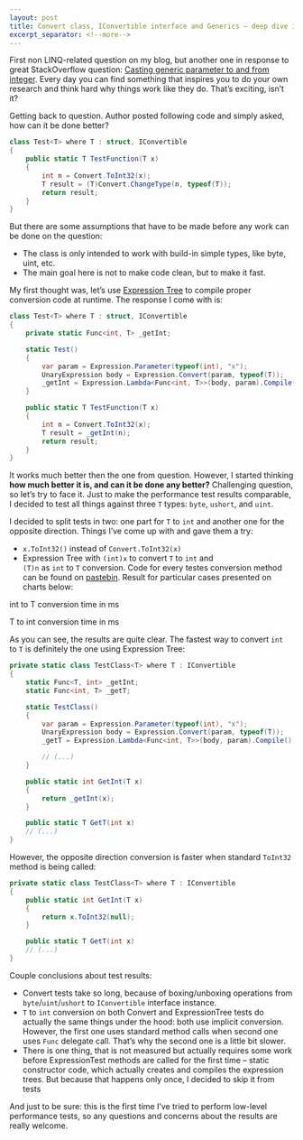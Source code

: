 ```yaml
---
layout: post
title: Convert class, IConvertible interface and Generics – deep dive into performance
excerpt_separator: <!--more-->
---
```


First non LINQ-related question on my blog, but another one in response to great StackOverflow question: [Casting generic parameter to and from integer](http://stackoverflow.com/q/18182285/1163867). Every day you can find something that inspires you to do your own research and think hard why things work like they do. That’s exciting, isn’t it?

<!--more-->

Getting back to question. Author posted following code and simply asked, how can it be done better?

```csharp
class Test<T> where T : struct, IConvertible
{
    public static T TestFunction(T x)
    {
        int n = Convert.ToInt32(x);
        T result = (T)Convert.ChangeType(n, typeof(T));
        return result;
    }
}
```

But there are some assumptions that have to be made before any work can be done on the question:

- The class is only intended to work with build-in simple types, like byte, uint, etc.
- The main goal here is not to make code clean, but to make it fast.

My first thought was, let’s use [Expression Tree](http://msdn.microsoft.com/en-us/library/bb397951.aspx) to compile proper conversion code at runtime. The response I come with is:

```csharp
class Test<T> where T : struct, IConvertible
{
    private static Func<int, T> _getInt;

    static Test()
    {
        var param = Expression.Parameter(typeof(int), "x");
        UnaryExpression body = Expression.Convert(param, typeof(T));
        _getInt = Expression.Lambda<Func<int, T>>(body, param).Compile();
    }

    public static T TestFunction(T x)
    {
        int n = Convert.ToInt32(x);
        T result = _getInt(n);
        return result;
    }
}
```

It works much better then the one from question. However, I started thinking **how much better it is, and can it be done any better?** Challenging question, so let’s try to face it. Just to make the performance test results comparable, I decided to test all things against three `T` types: `byte`, `ushort`, and `uint`.

I decided to split tests in two: one part for `T` to `int` and another one for the opposite direction. Things I’ve come up with and gave them a try:

- `x.ToInt32()` instead of `Convert.ToInt32(x)`
- Expression Tree with `(int)x` to convert `T` to `int` and `(T)n` as `int` to `T` conversion.
Code for every testes conversion method can be found on [pastebin](http://pastebin.com/hX17Xn8f). Result for particular cases presented on charts below:

int to T conversion time in ms

T to int conversion time in ms

As you can see, the results are quite clear. The fastest way to convert `int `to `T` is definitely the one using Expression Tree:

```csharp
private static class TestClass<T> where T : IConvertible
{
    static Func<T, int> _getInt;
    static Func<int, T> _getT;

    static TestClass()
    {
        var param = Expression.Parameter(typeof(int), "x");
        UnaryExpression body = Expression.Convert(param, typeof(T));
        _getT = Expression.Lambda<Func<int, T>>(body, param).Compile();

        // (...)
    }

    public static int GetInt(T x)
    {
        return _getInt(x);
    }

    public static T GetT(int x)
    // (...)
}
```

However, the opposite direction conversion is faster when standard `ToInt32` method is being called:

```csharp
private static class TestClass<T> where T : IConvertible
{
    public static int GetInt(T x)
    {
        return x.ToInt32(null);
    }

    public static T GetT(int x)
    // (...)
}
```

Couple conclusions about test results:
- Convert tests take so long, because of boxing/unboxing operations from `byte`/`uint`/`ushort` to `IConvertible` interface instance.
- `T` to `int` conversion on both Convert and ExpressionTree tests do actually the same things under the hood: both use implicit conversion. However, the first one uses standard method calls when second one uses `Func` delegate call. That’s why the second one is a little bit slower.
- There is one thing, that is not measured but actually requires some work before ExpressionTest methods are called for the first time – static constructor code, which actually creates and compiles the expression trees. But because that happens only once, I decided to skip it from tests

And just to be sure: this is the first time I’ve tried to perform low-level performance tests, so any questions and concerns about the results are really welcome.
